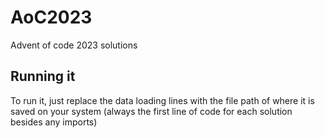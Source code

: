 # AoC2023
Advent of code 2023 solutions
## Running it
To run it, just replace the data loading lines with the file path of where it is saved on your system (always the first line of code for each solution besides any imports)
